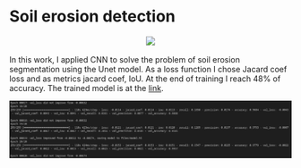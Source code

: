 # Soil erosion detection

<div id="header" align="center">
  <img src="https://media.giphy.com/media/M9gbBd9nbDrOTu1Mqx/giphy.gif" width="100"/>
</div>

In this work, I applied CNN to solve the problem of soil erosion segmentation using the Unet model. As a loss function I chose Jacard coef loss and as metrics jacard coef, IoU. At the end of training I reach 48% of accuracy. The trained model is at the [link](https://drive.google.com/drive/u/0/folders/1zsnWPd8RrZiuVAFca3W9hsZUa_Udu9J6).

![Alt text](2022-09-06_01-16.png?raw=true "Optional Title")
